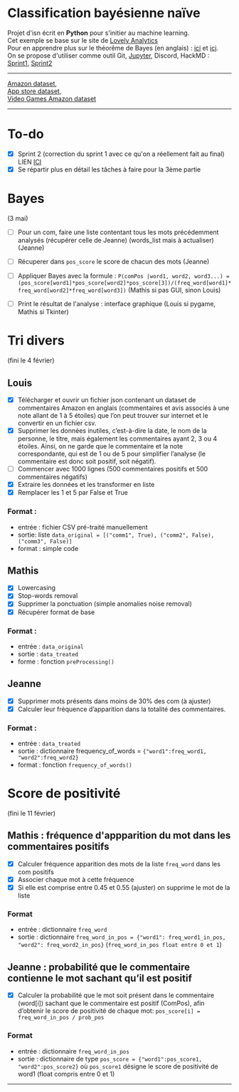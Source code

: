 # Classification bayésienne naïve
Projet d'isn écrit en **Python** pour s'initier au machine learning.  
Cet exemple se base sur le site de [Lovely Analytics](https://lovelyanalytics.com/2018/10/04/classification-bayesienne-naive-comment-ca-marche/)  
Pour en apprendre plus sur le théorême de Bayes (en anglais) : [ici](https://actuairesbigdata.wordpress.com/2016/01/13/une-explication-simple-de-classification-naive-bayesienne/) et [ici](https://arbital.com/p/bayes_rule/?l=1zq).  
On se propose d'utiliser comme outil Git, [Jupyter](https://www.dataquest.io/m/349-project-learn-and-install-jupyter-notebook/), Discord, HackMD : [Sprint1](https://hackmd.io/@loune/sprint1), [Sprint2](https://hackmd.io/@JeanneD/sprint2)

---

[Amazon dataset](http://jmcauley.ucsd.edu/data/amazon/),  
[App store dataset](https://medium.com/the-research-nest/data-science-tutorial-analysis-of-the-google-play-store-dataset-c720330d4903),  
[Video Games Amazon dataset](http://snap.stanford.edu/data/amazon/productGraph/categoryFiles/reviews_Video_Games_5.json.gz)  

---

# To-do
- [X] Sprint 2 (correction du sprint 1 avec ce qu'on a réellement fait au final) LIEN [ICI](https://hackmd.io/@JeanneD/sprint2)
- [X] Se répartir plus en détail les tâches à faire pour la 3ème partie

# Bayes
(3 mai)

- [ ] Pour un com, faire une liste contentant tous les mots précédemment analysés (récupérer celle de Jeanne) (words_list mais à actualiser) (Jeanne)
- [ ] Récuperer dans `pos_score` le score de chacun des mots (Jeanne)
- [ ] Appliquer Bayes avec la formule : `P(comPos |word1, word2, word3...) = (pos_score[word1]*pos_score[word2]*pos_score[3])/(freq_word[word1]*freq_word[word2]*freq_word[word3])` (Mathis si pas GUI, sinon Louis)
- [ ] Print le résultat de l'analyse : interface graphique (Louis si pygame, Mathis si Tkinter)


# Tri divers
(fini le 4 février)

## Louis
- [X] Télécharger et ouvrir un fichier json contenant un dataset de commentaires Amazon en anglais (commentaires et avis associés à une note allant de 1 à 5 étoiles) que l’on peut trouver sur internet et le convertir en un fichier csv.
- [X] Supprimer les données inutiles, c’est-à-dire la date, le nom de la personne, le titre, mais également les commentaires ayant 2, 3 ou 4 étoiles. Ainsi, on ne garde que le commentaire et la note correspondante, qui est de 1 ou de 5 pour simplifier l’analyse (le commentaire est donc soit positif, soit négatif).
- [ ] Commencer avec 1000 lignes (500 commentaires positifs et 500 commentaires négatifs)
- [X] Extraire les données et les transformer en liste
- [X] Remplacer les 1 et 5 par False et True

### Format :
- entrée : fichier CSV pré-traité manuellement
- sortie: liste `data_original = [("comm1", True), ("comm2", False), ("comm3", False)]`
- format : simple code


## Mathis
- [X] Lowercasing
- [X] Stop-words removal
- [X] Supprimer la ponctuation (simple anomalies noise removal)
- [X] Récupérer format de base

### Format :
- entrée : `data_original`
- sortie : `data_treated`
- forme : fonction `preProcessing()`


## Jeanne

- [X] Supprimer mots présents dans moins de 30% des com (à ajuster)
- [X] Calculer leur fréquence d’apparition dans la totalité des commentaires.

### Format :
- entrée : `data_treated`
- sortie : dictionnaire frequency_of_words = `{"word1":freq_word1, "word2":freq_word2}`
- format : fonction `frequency_of_words()`


# Score de positivité
(fini le 11 février)

## Mathis : fréquence d'appparition du mot dans les commentaires positifs
- [X] Calculer fréquence apparition des mots de la liste `freq_word` dans les com positifs
- [X] Associer chaque mot à cette fréquence
- [X] Si elle est comprise entre 0.45 et 0.55 (ajuster) on supprime le mot de la liste

### Format
- entrée : dictionnaire `freq_word`
- sortie : dictionnaire `freq_word_in_pos = {"word1": freq_word1_in_pos, "word2": freq_word2_in_pos}` (`freq_word_in_pos float entre 0 et 1`)

## Jeanne :  probabilité que le commentaire contienne le mot sachant qu’il est positif 
- [X] Calculer la probabilité que le mot soit présent dans le commentaire (word[i]) sachant que le commentaire est positif (ComPos), afin d’obtenir le score de positivité de chaque mot: `pos_score[i] = freq_word_in_pos / prob_pos`

### Format
- entrée : dictionnaire `freq_word_in_pos`
- sortie : dictionnaire de type `pos_score = {"word1":pos_score1, "word2":pos_score2}` où `pos_score1` désigne le score de positivité de word1 (float compris entre 0 et 1)

---
